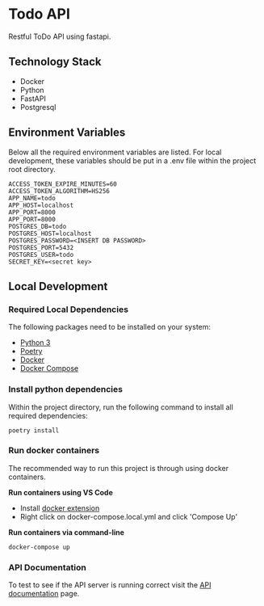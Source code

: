 # Todo API

Restful ToDo API using fastapi. 

## Technology Stack

+ Docker
+ Python
+ FastAPI
+ Postgresql

## Environment Variables

Below all the required environment variables are listed. For local development, these variables should be put in a .env file within the project root directory.


```
ACCESS_TOKEN_EXPIRE_MINUTES=60
ACCESS_TOKEN_ALGORITHM=HS256
APP_NAME=todo
APP_HOST=localhost
APP_PORT=8000
APP_PORT=8000
POSTGRES_DB=todo
POSTGRES_HOST=localhost
POSTGRES_PASSWORD=<INSERT DB PASSWORD>
POSTGRES_PORT=5432
POSTGRES_USER=todo
SECRET_KEY=<secret key>
```

## Local Development

### Required Local Dependencies
The following packages need to be installed on your system:

+ [Python 3](https://www.python.org/downloads/)
+ [Poetry](https://python-poetry.org/docs/)
+ [Docker](https://docs.docker.com/get-docker/)
+ [Docker Compose](https://docs.docker.com/compose/)

### Install python dependencies

Within the project directory, run the following command to install all required dependencies:

```
poetry install
```


### Run docker containers

The recommended way to run this project is through using docker containers. 

**Run containers using VS Code**

+ Install [docker extension](https://code.visualstudio.com/docs/containers/overview)
+ Right click on docker-compose.local.yml and click 'Compose Up'


**Run containers via command-line**

```
docker-compose up
```

### API Documentation

To test to see if the API server is running correct visit the [API documentation](https://localhost:8000/docs) page.




